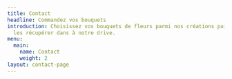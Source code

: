 ```yaml
---
title: Contact
headline: Commandez vos bouquets
introduction: Choisissez vos bouquets de fleurs parmi nos créations puis venez
  les récupérer dans à notre drive.
menu:
  main:
    name: Contact
    weight: 2
layout: contact-page
---
```

